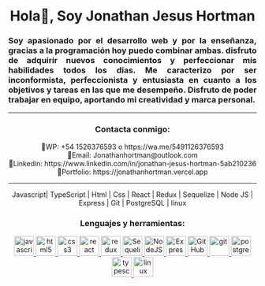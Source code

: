 




<h1 align="center">Hola👋, Soy Jonathan Jesus Hortman</h1>

<h3 align="justify">Soy apasionado por el desarrollo web y por la enseñanza, gracias a la programación hoy puedo combinar ambas.
disfruto de adquirir nuevos conocimientos y perfeccionar mis habilidades todos los días.
Me caracterizo por ser inconformista, perfeccionista y entusiasta en cuanto a los objetivos y tareas en las que me desempeño.
Disfruto de poder trabajar en equipo, aportando mi creatividad y marca personal.  </h3>
<hr>

<h3 align="center">Contacta conmigo:</h3>
<p align="center">
      🔹WP: +54 1526376593 o https://wa.me/5491126376593 <br>
      🔹Email: Jonathanhortman@outlook.com <br>
      🔹Linkedin: https://www.linkedin.com/in/jonathan-jesus-hortman-5ab210236 <br>
      🔹Portfolio: https://jonathanhortman.vercel.app <br>
</p>
<hr>

<P align="center">
Javascript| TypeScript | Html | Css | React | Redux | Sequelize | Node JS | Express | Git | PostgreSQL  | linux
</P>
  
<h3 align="center">Lenguajes y herramientas:</h3>
<p align ="center"> 
<a href="https://developer.mozilla.org/en-US/docs/Web/JavaScript" target="_blank"> <img src="https://upload.wikimedia.org/wikipedia/commons/thumb/9/99/Unofficial_JavaScript_logo_2.svg/1024px-Unofficial_JavaScript_logo_2.svg.png" alt="javascript" width="40" height="40"/> </a> 
<a href="https://www.w3.org/html/" target="_blank"> <img src="https://upload.wikimedia.org/wikipedia/commons/thumb/3/38/HTML5_Badge.svg/600px-HTML5_Badge.svg.png" alt="html5" width="40" height="40"/> </a>  
<a href="https://www.w3schools.com/css/" target="_blank"> <img src="https://cdn4.iconfinder.com/data/icons/social-media-logos-6/512/121-css3-512.png" alt="css3" width="40" height="40"/> </a> 
<a href="https://reactjs.org/" target="_blank"> <img src="https://seeklogo.com/images/R/react-logo-7B3CE81517-seeklogo.com.png" alt="react" width="40" height="40"/> </a> 
<a href="https://redux.js.org" target="_blank"> <img src="https://seeklogo.com/images/R/redux-logo-9CA6836C12-seeklogo.com.png" alt="redux" width="40" height="40"/> </a>
<a href="https://sequelize.org/" target="_blank"> <img src="https://res.cloudinary.com/genaro-bercini/image/upload/v1653669572/Portfolio/Skills/sequelize_tfgs7y.png" alt="Sequelize" title='Sequelize' width="40" height="40"/> </a>
<a href="https://nodejs.org/en/about/" target="_blank"> <img src="https://res.cloudinary.com/genaro-bercini/image/upload/v1653669571/Portfolio/Skills/nodejs_bgxv7g.png" alt="NodeJS" title='NodeJS' width="40" height="40"/> </a>
<a href="https://expressjs.com/en/" target="_blank"> <img src="https://res.cloudinary.com/genaro-bercini/image/upload/v1653669555/Portfolio/Skills/express_cajcvz.png" alt="Express" title='Express' width="40" height="40"/> </a>
<a href="https://github.com/" target="_blank"> <img src="https://res.cloudinary.com/genaro-bercini/image/upload/v1653669571/Portfolio/Skills/github_ozvo4h.png" alt="GitHub" title='GitHub' width="40" height="40"/> </a>
<a href="https://git-scm.com/" target="_blank"> <img src="https://www.vectorlogo.zone/logos/git-scm/git-scm-icon.svg" alt="git" width="40" height="40"/> </a> 
<a href="https://www.postgresql.org" target="_blank"> <img src="https://upload.wikimedia.org/wikipedia/commons/thumb/2/29/Postgresql_elephant.svg/1200px-Postgresql_elephant.svg.png" alt="postgresql" width="40" height="40"/> </a> 
<a href="https://www.typescriptlang.org/" target="_blank"> <img src="https://upload.wikimedia.org/wikipedia/commons/thumb/4/4c/Typescript_logo_2020.svg/1200px-Typescript_logo_2020.svg.png" alt="typescript" width="40" height="40"/>
<a href="https://es.wikipedia.org/wiki/GNU/Linux" target="_blank"> <img src="https://www.nosolohacking.info/wp-content/uploads/2020/02/linux.png" alt="linux" width="40" height="40"/>
  </p >
